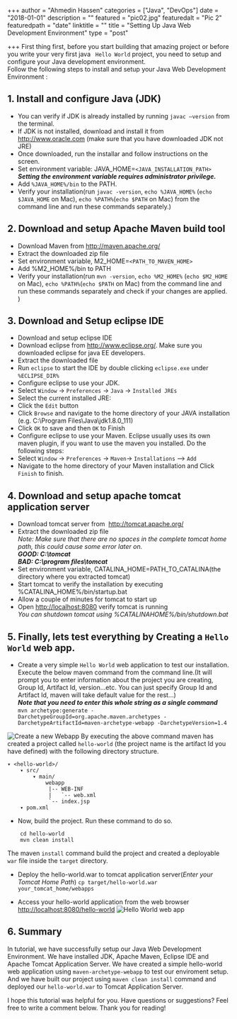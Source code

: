 +++
author = "Ahmedin Hassen"
categories = ["Java", "DevOps"]
date = "2018-01-01"
description = ""
featured = "pic02.jpg"
featuredalt = "Pic 2"
featuredpath = "date"
linktitle = ""
title = "Setting Up Java Web Development Environment"
type = "post"

+++
First thing first, before you start building that amazing project or before you write your very first java ``` Hello World``` project, you need to setup and configure your Java development environment.<br>
Follow the following steps to install and setup your Java Web Development Environment :

## 1. Install and configure Java (JDK)
* You can verify if JDK is already installed by running `javac –version` from the terminal.<br>
* If JDK is not installed, download and install it from http://www.oracle.com (make sure that you have downloaded JDK not JRE)<br>
* Once downloaded, run the installar and follow instructions on the screen.
* Set environment variable: JAVA_HOME=`<JAVA_INSTALLATION_PATH>`
    _**Setting the environment variable requires administrator privilege.**_
* Add `%JAVA_HOME%/bin` to the PATH.
* Verify your installation(run `javac -version`, `echo %JAVA_HOME%` (`echo $JAVA_HOME` on Mac), `echo %PATH%`(`echo $PATH` on Mac) from the command line and run these commands separately.)

## 2. Download and setup Apache Maven build tool
* Download Maven from http://maven.apache.org/
* Extract the downloaded zip file
* Set environment variable, M2_HOME=`<PATH_TO_MAVEN_HOME>`
* Add %M2_HOME%/bin to PATH
* Verify your installation(run `mvn -version`, `echo %M2_HOME%` (`echo $M2_HOME` on Mac), `echo %PATH%`(`echo $PATH` on Mac) from the command line and run these commands separately and check if your changes are applied. )


## 3. Download and Setup eclipse IDE
 - Download and setup eclipse IDE
 - Download eclipse from http://www.eclipse.org/. Make sure you downloaded eclipse for java EE developers. 
 - Extract the downloaded file
 - Run `eclipse` to start the IDE by double clicking `eclipse.exe` under `%ECLIPSE_DIR%`
 - Configure eclipse to use your JDK. 
 -	Select `Window` -> `Preferences` -> `Java` -> `Installed JREs`
 -	Select the current installed JRE:
 -	Click the `Edit` button
 -	Click `Browse` and navigate to the home directory of your JAVA installation (e.g. C:\Program Files\Java\jdk1.8.0_111)
 -	Click `OK` to save and then `OK` to Finish
 - 	Configure eclipse to use your Maven. Eclipse usually uses its own maven plugin, if you want to use the maven you installed. Do the following steps:
 -	Select `Window` -> `Preferences` -> `Maven`-> `Installations` --> `Add`
 -	Navigate to the home directory of your Maven installation and Click `Finish` to finish. 

## 4. Download and setup apache tomcat application server

- Download tomcat server from  http://tomcat.apache.org/
- Extract the downloaded zip file<br>
_Note: Make sure that there are no spaces in the complete tomcat home path, this could cause some error later on._<br>
          _**GOOD: C:\tomcat**_<br>
          _**BAD: C:\program files\tomcat**_
- Set environment variable, CATALINA_HOME=PATH_TO_CATALINA(the directory where you extracted tomcat)
- Start tomcat to verify the installation by executing %CATALINA_HOME%/bin/startup.bat
- Allow a couple of minutes for tomcat to start up
- Open [http://localhost:8080](http://localhost:8080/) verify tomcat is running<br>
  _You can shutdown tomcat  using %CATALINAHOME%/bin/shutdown.bat_
## 5. Finally, lets test everything by Creating a `Hello World` web app.
- Create a very simple `Hello World` web application to test our installation.
Execute the below maven command from the command line.(It will prompt you to enter information about the project you are creating, Group Id, Artifact Id, version...etc. You can just specify Group Id and Artifact Id, maven will take default value for the rest...) <br>
_**Note that you need to enter this whole string as a single command**_<br>
    ```mvn archetype:generate -DarchetypeGroupId=org.apache.maven.archetypes -DarchetypeArtifactId=maven-archetype-webapp -DarchetypeVersion=1.4```

![Create a new Webapp](/img/maven-archtype-webapp.jpg)
By executing the above command maven has created a project called `hello-world` (the project name is the artifact Id you have defined) with the following directory structure. 

    ▾ <hello-world>/
        ▾ src/
            ▾ main/
                webapp
                 |-- WEB-INF
                 |   `-- web.xml
                 `-- index.jsp
        ▾ pom.xml

- Now, build the project. Run these command to do so. 
```
    cd hello-world
    mvn clean install
```
 The maven `install` command build the project and created a deployable `war` file inside the `target` directory. <br>
 - Deploy the hello-world.war to tomcat application server(_Enter your Tomcat Home Path_)
    ```cp target/hello-world.war your_tomcat_home/webapps```

 - Access your hello-world application from the web browser [http://localhost:8080/hello-world](http://localhost:8080/hello-world)
 ![Hello World web app](/img/hello-world-deployed.jpg)

## 6. Summary
In tutorial, we have successfully  setup our Java Web Development Environment. We have installed JDK, Apache Maven, Eclipse IDE and Apache Tomcat Application Server. We have created a simple hello-world web application using `maven-archetype-webapp` to test our enviroment setup. And we have built our project using `maven clean install` command  and deployed our `hello-world.war` to Tomcat Application Server.

I hope this tutorial was helpful for you. Have questions or suggestions? Feel free to write a comment below. Thank you for reading! 